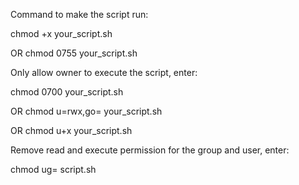 Command to make the script run:

chmod +x your_script.sh

OR
chmod 0755 your_script.sh


Only allow owner to execute the script, enter:

chmod 0700 your_script.sh

OR
chmod u=rwx,go= your_script.sh

OR
chmod u+x your_script.sh


Remove read and execute permission for the group and user, enter:

chmod ug= script.sh

